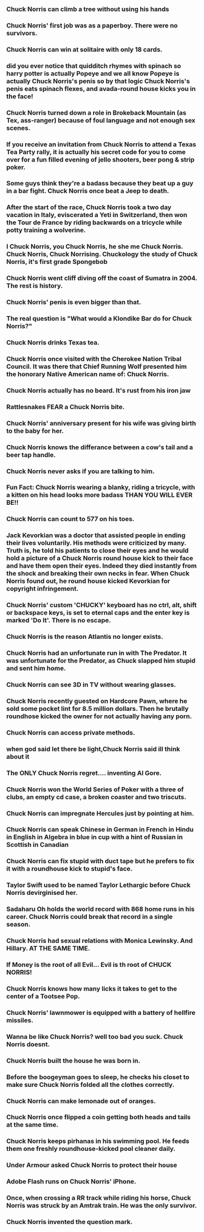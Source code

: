 ### Chuck Norris can climb a tree without using his hands

### Chuck Norris' first job was as a paperboy. There were no survivors.

### Chuck Norris can win at solitaire with only 18 cards.

### did you ever notice that quidditch rhymes with spinach so harry potter is actually Popeye and we all know Popeye is actually Chuck Norris's penis so by that logic Chuck Norris's penis eats spinach flexes, and avada-round house kicks you in the face!

### Chuck Norris turned down a role in Brokeback Mountain (as Tex, ass-ranger) because of foul language and not enough sex scenes.

### If you receive an invitation from Chuck Norris to attend a Texas Tea Party rally, it is actually his secret code for you to come over for a fun filled evening of jello shooters, beer pong & strip poker.

### Some guys think they're a badass because they beat up a guy in a bar fight. Chuck Norris once beat a Jeep to death.

### After the start of the race, Chuck Norris took a two day vacation in Italy, eviscerated a Yeti in Switzerland, then won the Tour de France by riding backwards on a tricycle while potty training a wolverine.

### I Chuck Norris, you Chuck Norris, he she me Chuck Norris. Chuck Norris, Chuck Norrising. Chuckology the study of Chuck Norris, it's first grade Spongebob

### Chuck Norris went cliff diving off the coast of Sumatra in 2004. The rest is history.

### Chuck Norris' penis is even bigger than that.

### The real question is "What would a Klondike Bar do for Chuck Norris?"

### Chuck Norris drinks Texas tea.

### Chuck Norris once visited with the Cherokee Nation Tribal Council. It was there that Chief Running Wolf presented him the honorary Native American name of: Chuck Norris.

### Chuck Norris actually has no beard. It's rust from his iron jaw

### Rattlesnakes FEAR a Chuck Norris bite.

### Chuck Norris' anniversary present for his wife was giving birth to the baby for her.

### Chuck Norris knows the differance between a cow's tail and a beer tap handle.

### Chuck Norris never asks if you are talking to him.

### Fun Fact: Chuck Norris wearing a blanky, riding a tricycle, with a kitten on his head looks more badass THAN YOU WILL EVER BE!!

### Chuck Norris can count to 577 on his toes.

### Jack Kevorkian was a doctor that assisted people in ending their lives voluntarily. His methods were criticized by many. Truth is, he told his patients to close their eyes and he would hold a picture of a Chuck Norris round house kick to their face and have them open their eyes. Indeed they died instantly from the shock and breaking their own necks in fear. When Chuck Norris found out, he round house kicked Kevorkian for copyright infringement.

### Chuck Norris' custom 'CHUCKY' keyboard has no ctrl, alt, shift or backspace keys, is set to eternal caps and the enter key is marked 'Do It'. There is no escape.

### Chuck Norris is the reason Atlantis no longer exists.

### Chuck Norris had an unfortunate run in with The Predator. It was unfortunate for the Predator, as Chuck slapped him stupid and sent him home.

### Chuck Norris can see 3D in TV without wearing glasses.

### Chuck Norris recently guested on Hardcore Pawn, where he sold some pocket lint for 8.5 million dollars. Then he brutally roundhose kicked the owner for not actually having any porn.

### Chuck Norris can access private methods.

### when god said let there be light,Chuck Norris said ill think about it

### The ONLY Chuck Norris regret.... inventing Al Gore.

### Chuck Norris won the World Series of Poker with a three of clubs, an empty cd case, a broken coaster and two triscuts.

### Chuck Norris can impregnate Hercules just by pointing at him.

### Chuck Norris can speak Chinese in German in French in Hindu in English in Algebra in blue in cup with a hint of Russian in Scottish in Canadian

### Chuck Norris can fix stupid with duct tape but he prefers to fix it with a roundhouse kick to stupid's face.

### Taylor Swift used to be named Taylor Lethargic before Chuck Norris devirginised her.

### Sadaharu Oh holds the world record with 868 home runs in his career. Chuck Norris could break that record in a single season.

### Chuck Norris had sexual relations with Monica Lewinsky. And Hillary. AT THE SAME TIME.

### If Money is the root of all Evil... Evil is th root of CHUCK NORRIS!

### Chuck Norris knows how many licks it takes to get to the center of a Tootsee Pop.

### Chuck Norris' lawnmower is equipped with a battery of hellfire missiles.

### Wanna be like Chuck Norris? well too bad you suck. Chuck Norris doesnt.

### Chuck Norris built the house he was born in.

### Before the boogeyman goes to sleep, he checks his closet to make sure Chuck Norris folded all the clothes correctly.

### Chuck Norris can make lemonade out of oranges.

### Chuck Norris once flipped a coin getting both heads and tails at the same time.

### Chuck Norris keeps pirhanas in his swimming pool. He feeds them one freshly roundhouse-kicked pool cleaner daily.

### Under Armour asked Chuck Norris to protect their house

### Adobe Flash runs on Chuck Norris' iPhone.

### Once, when crossing a RR track while riding his horse, Chuck Norris was struck by an Amtrak train. He was the only survivor.

### Chuck Norris invented the question mark.


